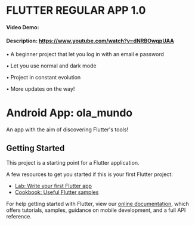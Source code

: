 # FLUTTER REGULAR APP 1.0
#### Video Demo:  <URL HERE>
#### Description: https://www.youtube.com/watch?v=dNRBOwqpUAA
  
  • A beginner project that let you log in with an email e password
  
  • Let you use normal and dark mode
  
  • Project in constant evolution
  
  • More updates on the way!

# Android App: ola_mundo

An app with the aim of discovering Flutter's tools!

## Getting Started

This project is a starting point for a Flutter application.

A few resources to get you started if this is your first Flutter project:

- [Lab: Write your first Flutter app](https://flutter.dev/docs/get-started/codelab)
- [Cookbook: Useful Flutter samples](https://flutter.dev/docs/cookbook)

For help getting started with Flutter, view our
[online documentation](https://flutter.dev/docs), which offers tutorials,
samples, guidance on mobile development, and a full API reference.
